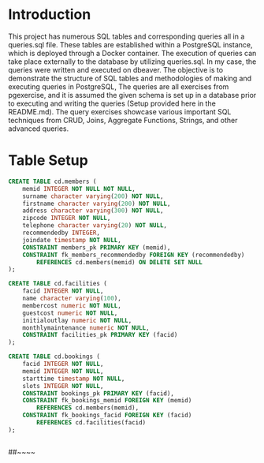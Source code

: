 # Introduction
This project has numerous SQL tables and corresponding queries all in a queries.sql file. These tables are established 
within a PostgreSQL instance, which is deployed through a Docker container. The execution of queries can take place 
externally to the database by utilizing queries.sql. In my case, the queries were written and executed on dbeaver.
The objective is to demonstrate the structure of SQL tables and methodologies of making and executing queries in PostgreSQL,
The queries are all exercises from pgexercise, and it is assumed the given schema is set up in a database prior to 
executing and writing the queries (Setup provided here in the README.md). The query exercises showcase various important
SQL techniques from CRUD, Joins, Aggregate Functions, Strings, and other advanced queries.
# Table Setup
```sql
CREATE TABLE cd.members (
    memid INTEGER NOT NULL NOT NULL,
    surname character varying(200) NOT NULL,
    firstname character varying(200) NOT NULL,
    address character varying(300) NOT NULL,
    zipcode INTEGER NOT NULL,
    telephone character varying(20) NOT NULL,
    recommendedby INTEGER,
    joindate timestamp NOT NULL,
    CONSTRAINT members_pk PRIMARY KEY (memid),
    CONSTRAINT fk_members_recommendedby FOREIGN KEY (recommendedby)
        REFERENCES cd.members(memid) ON DELETE SET NULL
);

CREATE TABLE cd.facilities (
    facid INTEGER NOT NULL,
    name character varying(100),
    membercost numeric NOT NULL,
    guestcost numeric NOT NULL,
    initialoutlay numeric NOT NULL,
    monthlymaintenance numeric NOT NULL,
    CONSTRAINT facilities_pk PRIMARY KEY (facid)
);

CREATE TABLE cd.bookings (
    facid INTEGER NOT NULL,
    memid INTEGER NOT NULL,
    starttime timestamp NOT NULL,
    slots INTEGER NOT NULL,
    CONSTRAINT bookings_pk PRIMARY KEY (facid),
    CONSTRAINT fk_bookings_memid FOREIGN KEY (memid)
        REFERENCES cd.members(memid),
    CONSTRAINT fk_bookings_facid FOREIGN KEY (facid)
        REFERENCES cd.facilities(facid)
);



```
##~~~~
